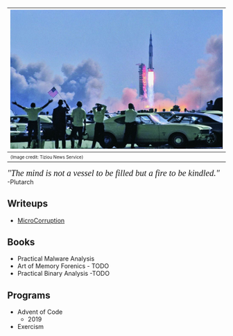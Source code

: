 | ![](a11.jpg) |
|:--|
| <span style="font-size: 10px;">(Image credit: Tiziou News Service)</span> |

*<span style="font-family: Baskerville; font-size: 20px;">"The mind is not a vessel to be filled but a fire to be kindled."</span>*  
-Plutarch

## Writeups
* [MicroCorruption](/MicroController)

## Books
* Practical Malware Analysis
* Art of Memory Forenics - TODO
* Practical Binary Analysis -TODO

## Programs
* Advent of Code
  * 2019
* Exercism
